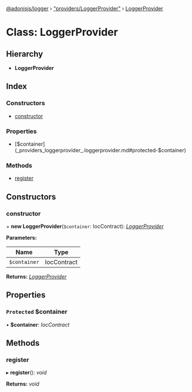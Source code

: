 [@adonisjs/logger](../README.md) › ["providers/LoggerProvider"](../modules/_providers_loggerprovider_.md) › [LoggerProvider](_providers_loggerprovider_.loggerprovider.md)

# Class: LoggerProvider

## Hierarchy

* **LoggerProvider**

## Index

### Constructors

* [constructor](_providers_loggerprovider_.loggerprovider.md#constructor)

### Properties

* [$container](_providers_loggerprovider_.loggerprovider.md#protected-$container)

### Methods

* [register](_providers_loggerprovider_.loggerprovider.md#register)

## Constructors

###  constructor

\+ **new LoggerProvider**(`$container`: IocContract): *[LoggerProvider](_providers_loggerprovider_.loggerprovider.md)*

**Parameters:**

Name | Type |
------ | ------ |
`$container` | IocContract |

**Returns:** *[LoggerProvider](_providers_loggerprovider_.loggerprovider.md)*

## Properties

### `Protected` $container

• **$container**: *IocContract*

## Methods

###  register

▸ **register**(): *void*

**Returns:** *void*
